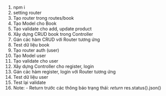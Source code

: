 1. npm i
2. setting router
3. Tạo router trong routes/book
4. Tạo Model cho Book
5.  Tạo validate cho add, update product
6. Xây dựng CRUD book trong Controller
7. Gán các hàm CRUD với Router tương ứng
8. Test dữ liệu book
9. Tạo router auth (user)
10. Tạo Model user
11. Tạo validate cho user
12. Xây dựng Controller cho register, login
13. Gán các hàm register, login với Router tương ứng
14. Test dữ liệu user
15. Test lại validate
16. Note: - Return trước các thông báo trạng thái: *return* res.status().json()
